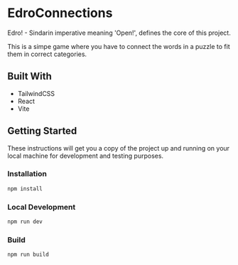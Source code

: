 # EdroConnections

Edro! - Sindarin imperative meaning 'Open!', defines the core of this project.

This is a simpe game where you have to connect the words in a puzzle to fit them in correct categories.

## Built With

- TailwindCSS
- React
- Vite

## Getting Started

These instructions will get you a copy of the project up and running on your local machine for development and testing purposes.

### Installation

```bash
npm install
```

### Local Development

```bash
npm run dev
```

### Build

```bash
npm run build